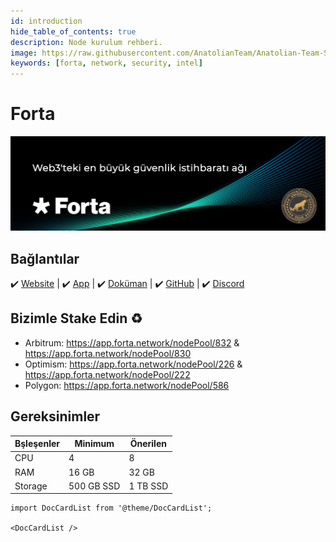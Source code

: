 ```yaml
---
id: introduction
hide_table_of_contents: true
description: Node kurulum rehberi.
image: https://raw.githubusercontent.com/AnatolianTeam/Anatolian-Team-Services/main/i18n/tr/docusaurus-plugin-content-docs/current/Mainnet/Forta/img/Forta-Service-Cover.jpg
keywords: [forta, network, security, intel]
---
```

# Forta

![Forta](./img/Forta-Service.jpg)

## Bağlantılar
 ✔️ [Website](https://www.forta.org/) |
 ✔️ [App](https://app.forta.network/) |
 ✔️ [Doküman](https://docs.forta.network/) |
 ✔️ [GitHub](https://github.com/forta-network) |
 ✔️ [Discord](https://discord.gg/nbPQXRepWV)


## Bizimle Stake Edin ♻️
* Arbitrum: https://app.forta.network/nodePool/832 & https://app.forta.network/nodePool/830
* Optimism: https://app.forta.network/nodePool/226 & https://app.forta.network/nodePool/222
* Polygon: https://app.forta.network/nodePool/586

## Gereksinimler

| Bşleşenler | Minimum | **Önerilen** |
| ------------ | ------------ | ------------ |
| CPU |	4 | 8 |
| RAM	| 16 GB | 32 GB |
| Storage	| 500 GB SSD | 1 TB SSD | 

```mdx-code-block
import DocCardList from '@theme/DocCardList';

<DocCardList />
```
